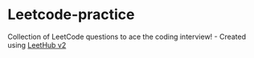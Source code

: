 # Leetcode-practice
Collection of LeetCode questions to ace the coding interview! - Created using [LeetHub v2](https://github.com/arunbhardwaj/LeetHub-2.0)
